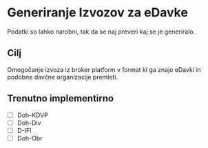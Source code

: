 # Generiranje Izvozov za eDavke

Podatki so lahko narobni, tak da se naj preveri kaj se je generiralo.

## Cilj

Omogočanje izvoza iz broker platform v format ki ga znajo eDavki in podobne davčne organizacije premleti.

## Trenutno implementirno
- [ ] Doh-KDVP
- [ ] Doh-Div
- [ ] D-IFI
- [ ] Doh-Obr